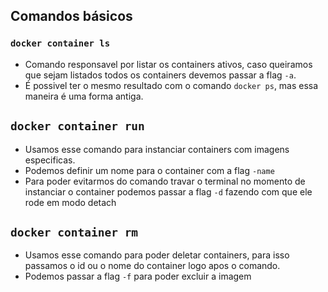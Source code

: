 ## Comandos básicos

### `docker container ls`
- Comando responsavel por listar os containers ativos, caso queiramos que sejam listados todos os containers devemos passar a flag `-a`.
- É possivel ter o mesmo resultado com o comando `docker ps`, mas essa maneira é uma forma antiga. 
## `docker container run`
- Usamos esse comando para instanciar containers com imagens especificas. 
- Podemos definir um nome para o container com a flag `-name`
- Para poder evitarmos do comando travar o terminal no momento de instanciar o container podemos passar a flag `-d` fazendo com que ele rode em modo detach
## `docker container rm`
- Usamos esse comando para poder deletar containers, para isso passamos o id ou o nome do container logo apos o comando. 
- Podemos passar a flag `-f` para poder excluir a imagem
## 